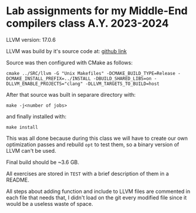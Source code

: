 # Lab assignments for my Middle-End compilers class A.Y. 2023-2024

LLVM version: 17.0.6

LLVM was build by it's source code at: [github link](https://github.com/llvm/llvm-project/releases/tag/llvmorg-17.0.6)

Source was then configured with CMake as follows:
```
cmake ../SRC/llvm -G "Unix Makefiles" -DCMAKE_BUILD_TYPE=Release -DCMAKE_INSTALL_PREFIX=../INSTALL -DBUILD_SHARED_LIBS=on -DLLVM_ENABLE_PROJECTS="clang" -DLLVM_TARGETS_TO_BUILD=host
```

After that source was built in separare directory with:
```
make -j<number of jobs>
```

and finally installed with:
```
make install
```

This was all done because during this class we will have to create our own optimization passes and rebuild `opt` to test them, so a binary version of LLVM can't be used.

Final build should be ~3.6 GB.

All exercises are stored in `TEST` with a brief description of them in a README.

All steps about adding function and include to LLVM files are commented in each file that needs that, I didn't load on the git every modified file since it would be a useless waste of space.
